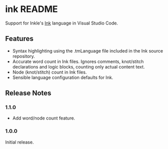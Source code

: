 # ink README

Support for Inkle's [Ink](https://github.com/inkle/ink) language in Visual Studio Code.

## Features

- Syntax highlighting using the .tmLanguage file included in the Ink source repository.
- Accurate word count in Ink files. Ignores comments, knot/stitch declarations and logic blocks, counting only actual content text.
- Node (knot/stitch) count in Ink files.
- Sensible language configuration defaults for Ink.

## Release Notes

### 1.1.0
- Add word/node count feature.

### 1.0.0

Initial release.
